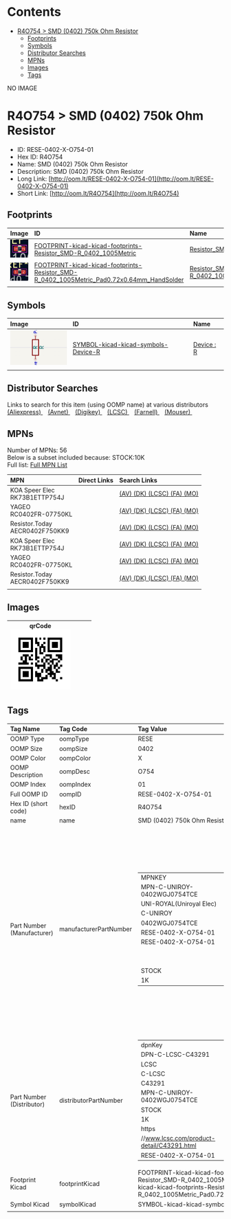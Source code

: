 



Contents
========

* [R4O754 > SMD (0402) 750k Ohm Resistor](#r4o754--smd-0402-750k-ohm-resistor)
	* [Footprints](#footprints)
	* [Symbols](#symbols)
	* [Distributor Searches](#distributor-searches)
	* [MPNs](#mpns)
	* [Images](#images)
	* [Tags](#tags)
  
NO IMAGE  
# R4O754 > SMD (0402) 750k Ohm Resistor

- ID: RESE-0402-X-O754-01
- Hex ID: R4O754
- Name: SMD (0402) 750k Ohm Resistor
- Description: SMD (0402) 750k Ohm Resistor
- Long Link: [http://oom.lt/RESE-0402-X-O754-01](http://oom.lt/RESE-0402-X-O754-01)
- Short Link: [http://oom.lt/R4O754](http://oom.lt/R4O754)

## Footprints
  

|Image|ID|Name|
| :--- | :--- | :--- |
|[![](https://raw.githubusercontent.com/oomlout/oomlout_OOMP_eda_V2/main/FOOTPRINT/kicad/kicad-footprints/Resistor_SMD/R_0402_1005Metric/image_140.png)](https://github.com/oomlout/oomlout_OOMP_eda_V2/tree/main/FOOTPRINT/kicad/kicad-footprints/Resistor_SMD/R_0402_1005Metric/)|[FOOTPRINT-kicad-kicad-footprints-Resistor_SMD-R_0402_1005Metric](https://github.com/oomlout/oomlout_OOMP_eda_V2/tree/main/FOOTPRINT/kicad/kicad-footprints/Resistor_SMD/R_0402_1005Metric/)|[Resistor_SMD : R_0402_1005Metric](https://github.com/oomlout/oomlout_OOMP_eda_V2/tree/main/FOOTPRINT/kicad/kicad-footprints/Resistor_SMD/R_0402_1005Metric/)|
|[![](https://raw.githubusercontent.com/oomlout/oomlout_OOMP_eda_V2/main/FOOTPRINT/kicad/kicad-footprints/Resistor_SMD/R_0402_1005Metric_Pad0.72x0.64mm_HandSolder/image_140.png)](https://github.com/oomlout/oomlout_OOMP_eda_V2/tree/main/FOOTPRINT/kicad/kicad-footprints/Resistor_SMD/R_0402_1005Metric_Pad0.72x0.64mm_HandSolder/)|[FOOTPRINT-kicad-kicad-footprints-Resistor_SMD-R_0402_1005Metric_Pad0.72x0.64mm_HandSolder](https://github.com/oomlout/oomlout_OOMP_eda_V2/tree/main/FOOTPRINT/kicad/kicad-footprints/Resistor_SMD/R_0402_1005Metric_Pad0.72x0.64mm_HandSolder/)|[Resistor_SMD : R_0402_1005Metric_Pad0.72x0.64mm_HandSolder](https://github.com/oomlout/oomlout_OOMP_eda_V2/tree/main/FOOTPRINT/kicad/kicad-footprints/Resistor_SMD/R_0402_1005Metric_Pad0.72x0.64mm_HandSolder/)|
||||

## Symbols
  

|Image|ID|Name|
| :--- | :--- | :--- |
|[![](https://raw.githubusercontent.com/oomlout/oomlout_OOMP_eda_V2/main/SYMBOL/kicad/kicad-symbols/Device/R/image_140.png)](https://github.com/oomlout/oomlout_OOMP_eda_V2/tree/main/SYMBOL/kicad/kicad-symbols/Device/R/)|[SYMBOL-kicad-kicad-symbols-Device-R](https://github.com/oomlout/oomlout_OOMP_eda_V2/tree/main/SYMBOL/kicad/kicad-symbols/Device/R/)|[Device : R](https://github.com/oomlout/oomlout_OOMP_eda_V2/tree/main/SYMBOL/kicad/kicad-symbols/Device/R/)|
||||

## Distributor Searches
  
Links to search for this item (using OOMP name) at various distributors  
[(Aliexpress) ](https://www.aliexpress.com/wholesale?SearchText=1117SMD+0402+750k+Ohm+Resistor)&nbsp;&nbsp;&nbsp;[(Avnet) ](https://www.avnet.com/shop/us/search/SMD+0402+750k+Ohm+Resistor)&nbsp;&nbsp;&nbsp;[(Digikey) ](https://www.digikey.co.uk/en/products/result?s=SMD+0402+750k+Ohm+Resistor)&nbsp;&nbsp;&nbsp;[(LCSC) ](https://www.lcsc.com/search?q=SMD+0402+750k+Ohm+Resistor)&nbsp;&nbsp;&nbsp;[(Farnell) ](https://uk.farnell.com/search?st=SMD+0402+750k+Ohm+Resistor)&nbsp;&nbsp;&nbsp;[(Mouser) ](https://www.mouser.com/c/?q=SMD+0402+750k+Ohm+Resistor)&nbsp;&nbsp;&nbsp;
## MPNs
  
Number of MPNs: 56<br>Below is a subset included because: STOCK:10K <br>Full list: [Full MPN List](MPNLIST.md)  

|MPN|Direct Links|Search Links|
| :--- | :--- | :--- |
|KOA Speer Elec<br>RK73B1ETTP754J||[(AV) ](https://www.avnet.com/shop/us/search/RK73B1ETTP754J)[(DK) ](https://www.digikey.co.uk/products/en?keywords=RK73B1ETTP754J)[(LCSC) ](https://www.lcsc.com/search?q=RK73B1ETTP754J)[(FA) ](https://uk.farnell.com/search?st=RK73B1ETTP754J)[(MO) ](https://www.mouser.com/c/?q=RK73B1ETTP754J)|
|YAGEO<br>RC0402FR-07750KL||[(AV) ](https://www.avnet.com/shop/us/search/RC0402FR-07750KL)[(DK) ](https://www.digikey.co.uk/products/en?keywords=RC0402FR-07750KL)[(LCSC) ](https://www.lcsc.com/search?q=RC0402FR-07750KL)[(FA) ](https://uk.farnell.com/search?st=RC0402FR-07750KL)[(MO) ](https://www.mouser.com/c/?q=RC0402FR-07750KL)|
|Resistor.Today<br>AECR0402F750KK9||[(AV) ](https://www.avnet.com/shop/us/search/AECR0402F750KK9)[(DK) ](https://www.digikey.co.uk/products/en?keywords=AECR0402F750KK9)[(LCSC) ](https://www.lcsc.com/search?q=AECR0402F750KK9)[(FA) ](https://uk.farnell.com/search?st=AECR0402F750KK9)[(MO) ](https://www.mouser.com/c/?q=AECR0402F750KK9)|
|KOA Speer Elec<br>RK73B1ETTP754J||[(AV) ](https://www.avnet.com/shop/us/search/RK73B1ETTP754J)[(DK) ](https://www.digikey.co.uk/products/en?keywords=RK73B1ETTP754J)[(LCSC) ](https://www.lcsc.com/search?q=RK73B1ETTP754J)[(FA) ](https://uk.farnell.com/search?st=RK73B1ETTP754J)[(MO) ](https://www.mouser.com/c/?q=RK73B1ETTP754J)|
|YAGEO<br>RC0402FR-07750KL||[(AV) ](https://www.avnet.com/shop/us/search/RC0402FR-07750KL)[(DK) ](https://www.digikey.co.uk/products/en?keywords=RC0402FR-07750KL)[(LCSC) ](https://www.lcsc.com/search?q=RC0402FR-07750KL)[(FA) ](https://uk.farnell.com/search?st=RC0402FR-07750KL)[(MO) ](https://www.mouser.com/c/?q=RC0402FR-07750KL)|
|Resistor.Today<br>AECR0402F750KK9||[(AV) ](https://www.avnet.com/shop/us/search/AECR0402F750KK9)[(DK) ](https://www.digikey.co.uk/products/en?keywords=AECR0402F750KK9)[(LCSC) ](https://www.lcsc.com/search?q=AECR0402F750KK9)[(FA) ](https://uk.farnell.com/search?st=AECR0402F750KK9)[(MO) ](https://www.mouser.com/c/?q=AECR0402F750KK9)|
||||

## Images
  

|qrCode<br>[![](https://raw.githubusercontent.com/oomlout/oomlout_OOMP_parts_V2/main/RESE/0402/X/O754/01/qrCode_140.png)](https://github.com/oomlout/oomlout_OOMP_parts_V2/tree/main/RESE/0402/X/O754/01/qrCode.png)||||
| :---: | :---: | :---: | :---: |

## Tags
  

|Tag Name|Tag Code|Tag Value|
| :--- | :--- | :--- |
|OOMP Type|oompType|RESE|
|OOMP Size|oompSize|0402|
|OOMP Color|oompColor|X|
|OOMP Description|oompDesc|O754|
|OOMP Index|oompIndex|01|
|Full OOMP ID|oompID|RESE-0402-X-O754-01|
|Hex ID (short code)|hexID|R4O754|
|name|name|SMD (0402) 750k Ohm Resistor|
|Part Number (Manufacturer)|manufacturerPartNumber|<table><tr><td>MPNKEY</td></tr><tr><td> MPN-C-UNIROY-0402WGJ0754TCE</td><td> MANUFACTURER</td></tr><tr><td> UNI-ROYAL(Uniroyal Elec)</td><td> MANUCODE</td></tr><tr><td> C-UNIROY</td><td> MPN</td></tr><tr><td> 0402WGJ0754TCE</td><td> OOMPIDPARTIAL</td></tr><tr><td> RESE-0402-X-O754-01</td><td> OOMPID</td></tr><tr><td> RESE-0402-X-O754-01</td><td> LINK</td></tr><tr><td> </td><td> DESCRIPTION</td></tr><tr><td> </td><td> TAGS</td></tr><tr><td> STOCK</td></tr><tr><td>1K</td></tr></table></td><td> <table><tr><td>MPNKEY</td></tr><tr><td> MPN-C-RALEC-RTT02754JTH</td><td> MANUFACTURER</td></tr><tr><td> RALEC</td><td> MANUCODE</td></tr><tr><td> C-RALEC</td><td> MPN</td></tr><tr><td> RTT02754JTH</td><td> OOMPIDPARTIAL</td></tr><tr><td> RESE-0402-X-O754-01</td><td> OOMPID</td></tr><tr><td> RESE-0402-X-O754-01</td><td> LINK</td></tr><tr><td> </td><td> DESCRIPTION</td></tr><tr><td> </td><td> TAGS</td></tr><tr><td> </td></tr></table></td><td> <table><tr><td>MPNKEY</td></tr><tr><td> MPN-C-UNIROY-0402WGF7503TCE</td><td> MANUFACTURER</td></tr><tr><td> UNI-ROYAL(Uniroyal Elec)</td><td> MANUCODE</td></tr><tr><td> C-UNIROY</td><td> MPN</td></tr><tr><td> 0402WGF7503TCE</td><td> OOMPIDPARTIAL</td></tr><tr><td> RESE-0402-X-O754-01</td><td> OOMPID</td></tr><tr><td> RESE-0402-X-O754-01</td><td> LINK</td></tr><tr><td> </td><td> DESCRIPTION</td></tr><tr><td> </td><td> TAGS</td></tr><tr><td> STOCK</td></tr><tr><td>1K</td></tr></table></td><td> <table><tr><td>MPNKEY</td></tr><tr><td> MPN-C-KOASPE-RK73B1ETTP754J</td><td> MANUFACTURER</td></tr><tr><td> KOA Speer Elec</td><td> MANUCODE</td></tr><tr><td> C-KOASPE</td><td> MPN</td></tr><tr><td> RK73B1ETTP754J</td><td> OOMPIDPARTIAL</td></tr><tr><td> RESE-0402-X-O754-01</td><td> OOMPID</td></tr><tr><td> RESE-0402-X-O754-01</td><td> LINK</td></tr><tr><td> </td><td> DESCRIPTION</td></tr><tr><td> </td><td> TAGS</td></tr><tr><td> STOCK</td></tr><tr><td>10K</td></tr></table></td><td> <table><tr><td>MPNKEY</td></tr><tr><td> MPN-C-YAGEO-RC0402JR-07750KL</td><td> MANUFACTURER</td></tr><tr><td> YAGEO</td><td> MANUCODE</td></tr><tr><td> C-YAGEO</td><td> MPN</td></tr><tr><td> RC0402JR-07750KL</td><td> OOMPIDPARTIAL</td></tr><tr><td> RESE-0402-X-O754-01</td><td> OOMPID</td></tr><tr><td> RESE-0402-X-O754-01</td><td> LINK</td></tr><tr><td> </td><td> DESCRIPTION</td></tr><tr><td> </td><td> TAGS</td></tr><tr><td> STOCK</td></tr><tr><td>1K</td></tr></table></td><td> <table><tr><td>MPNKEY</td></tr><tr><td> MPN-C-YAGEO-RC0402FR-07750KL</td><td> MANUFACTURER</td></tr><tr><td> YAGEO</td><td> MANUCODE</td></tr><tr><td> C-YAGEO</td><td> MPN</td></tr><tr><td> RC0402FR-07750KL</td><td> OOMPIDPARTIAL</td></tr><tr><td> RESE-0402-X-O754-01</td><td> OOMPID</td></tr><tr><td> RESE-0402-X-O754-01</td><td> LINK</td></tr><tr><td> </td><td> DESCRIPTION</td></tr><tr><td> </td><td> TAGS</td></tr><tr><td> STOCK</td></tr><tr><td>10K</td></tr></table></td><td> <table><tr><td>MPNKEY</td></tr><tr><td> MPN-C-RALEC-RTT027503FTH</td><td> MANUFACTURER</td></tr><tr><td> RALEC</td><td> MANUCODE</td></tr><tr><td> C-RALEC</td><td> MPN</td></tr><tr><td> RTT027503FTH</td><td> OOMPIDPARTIAL</td></tr><tr><td> RESE-0402-X-O754-01</td><td> OOMPID</td></tr><tr><td> RESE-0402-X-O754-01</td><td> LINK</td></tr><tr><td> </td><td> DESCRIPTION</td></tr><tr><td> </td><td> TAGS</td></tr><tr><td> </td></tr></table></td><td> <table><tr><td>MPNKEY</td></tr><tr><td> MPN-C-KOASPE-RK73H1ETTP7503F</td><td> MANUFACTURER</td></tr><tr><td> KOA Speer Elec</td><td> MANUCODE</td></tr><tr><td> C-KOASPE</td><td> MPN</td></tr><tr><td> RK73H1ETTP7503F</td><td> OOMPIDPARTIAL</td></tr><tr><td> RESE-0402-X-O754-01</td><td> OOMPID</td></tr><tr><td> RESE-0402-X-O754-01</td><td> LINK</td></tr><tr><td> </td><td> DESCRIPTION</td></tr><tr><td> </td><td> TAGS</td></tr><tr><td> STOCK</td></tr><tr><td>1K</td></tr></table></td><td> <table><tr><td>MPNKEY</td></tr><tr><td> MPN-C-YAGEO-AC0402FR-07750KL</td><td> MANUFACTURER</td></tr><tr><td> YAGEO</td><td> MANUCODE</td></tr><tr><td> C-YAGEO</td><td> MPN</td></tr><tr><td> AC0402FR-07750KL</td><td> OOMPIDPARTIAL</td></tr><tr><td> RESE-0402-X-O754-01</td><td> OOMPID</td></tr><tr><td> RESE-0402-X-O754-01</td><td> LINK</td></tr><tr><td> </td><td> DESCRIPTION</td></tr><tr><td> </td><td> TAGS</td></tr><tr><td> STOCK</td></tr><tr><td>1K</td></tr></table></td><td> <table><tr><td>MPNKEY</td></tr><tr><td> MPN-C-YAGEO-AC0402JR-07750KL</td><td> MANUFACTURER</td></tr><tr><td> YAGEO</td><td> MANUCODE</td></tr><tr><td> C-YAGEO</td><td> MPN</td></tr><tr><td> AC0402JR-07750KL</td><td> OOMPIDPARTIAL</td></tr><tr><td> RESE-0402-X-O754-01</td><td> OOMPID</td></tr><tr><td> RESE-0402-X-O754-01</td><td> LINK</td></tr><tr><td> </td><td> DESCRIPTION</td></tr><tr><td> </td><td> TAGS</td></tr><tr><td> </td></tr></table></td><td> <table><tr><td>MPNKEY</td></tr><tr><td> MPN-C-FHGUAN-RC-02W7503FT</td><td> MANUFACTURER</td></tr><tr><td> FH (Guangdong Fenghua Advanced Tech)</td><td> MANUCODE</td></tr><tr><td> C-FHGUAN</td><td> MPN</td></tr><tr><td> RC-02W7503FT</td><td> OOMPIDPARTIAL</td></tr><tr><td> RESE-0402-X-O754-01</td><td> OOMPID</td></tr><tr><td> RESE-0402-X-O754-01</td><td> LINK</td></tr><tr><td> </td><td> DESCRIPTION</td></tr><tr><td> </td><td> TAGS</td></tr><tr><td> </td></tr></table></td><td> <table><tr><td>MPNKEY</td></tr><tr><td> MPN-C-FHGUAN-RC-02W754JT</td><td> MANUFACTURER</td></tr><tr><td> FH (Guangdong Fenghua Advanced Tech)</td><td> MANUCODE</td></tr><tr><td> C-FHGUAN</td><td> MPN</td></tr><tr><td> RC-02W754JT</td><td> OOMPIDPARTIAL</td></tr><tr><td> RESE-0402-X-O754-01</td><td> OOMPID</td></tr><tr><td> RESE-0402-X-O754-01</td><td> LINK</td></tr><tr><td> </td><td> DESCRIPTION</td></tr><tr><td> </td><td> TAGS</td></tr><tr><td> STOCK</td></tr><tr><td>1K</td></tr></table></td><td> <table><tr><td>MPNKEY</td></tr><tr><td> MPN-C-TYOHM-RMC0402750K1%N</td><td> MANUFACTURER</td></tr><tr><td> TyoHM</td><td> MANUCODE</td></tr><tr><td> C-TYOHM</td><td> MPN</td></tr><tr><td> RMC0402750K1%N</td><td> OOMPIDPARTIAL</td></tr><tr><td> RESE-0402-X-O754-01</td><td> OOMPID</td></tr><tr><td> RESE-0402-X-O754-01</td><td> LINK</td></tr><tr><td> </td><td> DESCRIPTION</td></tr><tr><td> </td><td> TAGS</td></tr><tr><td> </td></tr></table></td><td> <table><tr><td>MPNKEY</td></tr><tr><td> MPN-C-WALSIN-WR04X7503FTL</td><td> MANUFACTURER</td></tr><tr><td> Walsin Tech Corp</td><td> MANUCODE</td></tr><tr><td> C-WALSIN</td><td> MPN</td></tr><tr><td> WR04X7503FTL</td><td> OOMPIDPARTIAL</td></tr><tr><td> RESE-0402-X-O754-01</td><td> OOMPID</td></tr><tr><td> RESE-0402-X-O754-01</td><td> LINK</td></tr><tr><td> </td><td> DESCRIPTION</td></tr><tr><td> </td><td> TAGS</td></tr><tr><td> </td></tr></table></td><td> <table><tr><td>MPNKEY</td></tr><tr><td> MPN-C-WALSIN-WR04X754JTL</td><td> MANUFACTURER</td></tr><tr><td> Walsin Tech Corp</td><td> MANUCODE</td></tr><tr><td> C-WALSIN</td><td> MPN</td></tr><tr><td> WR04X754JTL</td><td> OOMPIDPARTIAL</td></tr><tr><td> RESE-0402-X-O754-01</td><td> OOMPID</td></tr><tr><td> RESE-0402-X-O754-01</td><td> LINK</td></tr><tr><td> </td><td> DESCRIPTION</td></tr><tr><td> </td><td> TAGS</td></tr><tr><td> STOCK</td></tr><tr><td>1K</td></tr></table></td><td> <table><tr><td>MPNKEY</td></tr><tr><td> MPN-C-RESIST-AECR0402F750KK9</td><td> MANUFACTURER</td></tr><tr><td> Resistor.Today</td><td> MANUCODE</td></tr><tr><td> C-RESIST</td><td> MPN</td></tr><tr><td> AECR0402F750KK9</td><td> OOMPIDPARTIAL</td></tr><tr><td> RESE-0402-X-O754-01</td><td> OOMPID</td></tr><tr><td> RESE-0402-X-O754-01</td><td> LINK</td></tr><tr><td> </td><td> DESCRIPTION</td></tr><tr><td> </td><td> TAGS</td></tr><tr><td> STOCK</td></tr><tr><td>10K</td></tr></table></td><td> <table><tr><td>MPNKEY</td></tr><tr><td> MPN-C-RESIST-HPCR0402F750KK9</td><td> MANUFACTURER</td></tr><tr><td> Resistor.Today</td><td> MANUCODE</td></tr><tr><td> C-RESIST</td><td> MPN</td></tr><tr><td> HPCR0402F750KK9</td><td> OOMPIDPARTIAL</td></tr><tr><td> RESE-0402-X-O754-01</td><td> OOMPID</td></tr><tr><td> RESE-0402-X-O754-01</td><td> LINK</td></tr><tr><td> </td><td> DESCRIPTION</td></tr><tr><td> </td><td> TAGS</td></tr><tr><td> STOCK</td></tr><tr><td>1K</td></tr></table></td><td> <table><tr><td>MPNKEY</td></tr><tr><td> MPN-C-PANASO-ERJ2GEJ754X</td><td> MANUFACTURER</td></tr><tr><td> PANASONIC</td><td> MANUCODE</td></tr><tr><td> C-PANASO</td><td> MPN</td></tr><tr><td> ERJ2GEJ754X</td><td> OOMPIDPARTIAL</td></tr><tr><td> RESE-0402-X-O754-01</td><td> OOMPID</td></tr><tr><td> RESE-0402-X-O754-01</td><td> LINK</td></tr><tr><td> </td><td> DESCRIPTION</td></tr><tr><td> </td><td> TAGS</td></tr><tr><td> </td></tr></table></td><td> <table><tr><td>MPNKEY</td></tr><tr><td> MPN-C-PANASO-ERJ2RKF7503X</td><td> MANUFACTURER</td></tr><tr><td> PANASONIC</td><td> MANUCODE</td></tr><tr><td> C-PANASO</td><td> MPN</td></tr><tr><td> ERJ2RKF7503X</td><td> OOMPIDPARTIAL</td></tr><tr><td> RESE-0402-X-O754-01</td><td> OOMPID</td></tr><tr><td> RESE-0402-X-O754-01</td><td> LINK</td></tr><tr><td> </td><td> DESCRIPTION</td></tr><tr><td> </td><td> TAGS</td></tr><tr><td> STOCK</td></tr><tr><td>1K</td></tr></table></td><td> <table><tr><td>MPNKEY</td></tr><tr><td> MPN-C-PANASO-ERJPA2J754X</td><td> MANUFACTURER</td></tr><tr><td> PANASONIC</td><td> MANUCODE</td></tr><tr><td> C-PANASO</td><td> MPN</td></tr><tr><td> ERJPA2J754X</td><td> OOMPIDPARTIAL</td></tr><tr><td> RESE-0402-X-O754-01</td><td> OOMPID</td></tr><tr><td> RESE-0402-X-O754-01</td><td> LINK</td></tr><tr><td> </td><td> DESCRIPTION</td></tr><tr><td> </td><td> TAGS</td></tr><tr><td> </td></tr></table></td><td> <table><tr><td>MPNKEY</td></tr><tr><td> MPN-C-PANASO-ERJPA2F7503X</td><td> MANUFACTURER</td></tr><tr><td> PANASONIC</td><td> MANUCODE</td></tr><tr><td> C-PANASO</td><td> MPN</td></tr><tr><td> ERJPA2F7503X</td><td> OOMPIDPARTIAL</td></tr><tr><td> RESE-0402-X-O754-01</td><td> OOMPID</td></tr><tr><td> RESE-0402-X-O754-01</td><td> LINK</td></tr><tr><td> </td><td> DESCRIPTION</td></tr><tr><td> </td><td> TAGS</td></tr><tr><td> </td></tr></table></td><td> <table><tr><td>MPNKEY</td></tr><tr><td> MPN-C-VISHAY-CRCW0402750KFKED</td><td> MANUFACTURER</td></tr><tr><td> Vishay Intertech</td><td> MANUCODE</td></tr><tr><td> C-VISHAY</td><td> MPN</td></tr><tr><td> CRCW0402750KFKED</td><td> OOMPIDPARTIAL</td></tr><tr><td> RESE-0402-X-O754-01</td><td> OOMPID</td></tr><tr><td> RESE-0402-X-O754-01</td><td> LINK</td></tr><tr><td> </td><td> DESCRIPTION</td></tr><tr><td> </td><td> TAGS</td></tr><tr><td> </td></tr></table></td><td> <table><tr><td>MPNKEY</td></tr><tr><td> MPN-C-VISHAY-CRCW0402750KJNED</td><td> MANUFACTURER</td></tr><tr><td> Vishay Intertech</td><td> MANUCODE</td></tr><tr><td> C-VISHAY</td><td> MPN</td></tr><tr><td> CRCW0402750KJNED</td><td> OOMPIDPARTIAL</td></tr><tr><td> RESE-0402-X-O754-01</td><td> OOMPID</td></tr><tr><td> RESE-0402-X-O754-01</td><td> LINK</td></tr><tr><td> </td><td> DESCRIPTION</td></tr><tr><td> </td><td> TAGS</td></tr><tr><td> </td></tr></table></td><td> <table><tr><td>MPNKEY</td></tr><tr><td> MPN-C-YAGEO-AF0402FR-07750KL</td><td> MANUFACTURER</td></tr><tr><td> YAGEO</td><td> MANUCODE</td></tr><tr><td> C-YAGEO</td><td> MPN</td></tr><tr><td> AF0402FR-07750KL</td><td> OOMPIDPARTIAL</td></tr><tr><td> RESE-0402-X-O754-01</td><td> OOMPID</td></tr><tr><td> RESE-0402-X-O754-01</td><td> LINK</td></tr><tr><td> </td><td> DESCRIPTION</td></tr><tr><td> </td><td> TAGS</td></tr><tr><td> </td></tr></table></td><td> <table><tr><td>MPNKEY</td></tr><tr><td> MPN-C-BOURNS-CR0402-JW-754GLF</td><td> MANUFACTURER</td></tr><tr><td> BOURNS</td><td> MANUCODE</td></tr><tr><td> C-BOURNS</td><td> MPN</td></tr><tr><td> CR0402-JW-754GLF</td><td> OOMPIDPARTIAL</td></tr><tr><td> RESE-0402-X-O754-01</td><td> OOMPID</td></tr><tr><td> RESE-0402-X-O754-01</td><td> LINK</td></tr><tr><td> </td><td> DESCRIPTION</td></tr><tr><td> </td><td> TAGS</td></tr><tr><td> </td></tr></table></td><td> <table><tr><td>MPNKEY</td></tr><tr><td> MPN-C-YAGEO-AA0402JR-07750KL</td><td> MANUFACTURER</td></tr><tr><td> YAGEO</td><td> MANUCODE</td></tr><tr><td> C-YAGEO</td><td> MPN</td></tr><tr><td> AA0402JR-07750KL</td><td> OOMPIDPARTIAL</td></tr><tr><td> RESE-0402-X-O754-01</td><td> OOMPID</td></tr><tr><td> RESE-0402-X-O754-01</td><td> LINK</td></tr><tr><td> </td><td> DESCRIPTION</td></tr><tr><td> </td><td> TAGS</td></tr><tr><td> </td></tr></table></td><td> <table><tr><td>MPNKEY</td></tr><tr><td> MPN-C-VISHAY-MCS04020C7503FE000</td><td> MANUFACTURER</td></tr><tr><td> Vishay Intertech</td><td> MANUCODE</td></tr><tr><td> C-VISHAY</td><td> MPN</td></tr><tr><td> MCS04020C7503FE000</td><td> OOMPIDPARTIAL</td></tr><tr><td> RESE-0402-X-O754-01</td><td> OOMPID</td></tr><tr><td> RESE-0402-X-O754-01</td><td> LINK</td></tr><tr><td> </td><td> DESCRIPTION</td></tr><tr><td> </td><td> TAGS</td></tr><tr><td> </td></tr></table></td><td> <table><tr><td>MPNKEY</td></tr><tr><td> MPN-C-YAGEO-AA0402FR-07750KL</td><td> MANUFACTURER</td></tr><tr><td> YAGEO</td><td> MANUCODE</td></tr><tr><td> C-YAGEO</td><td> MPN</td></tr><tr><td> AA0402FR-07750KL</td><td> OOMPIDPARTIAL</td></tr><tr><td> RESE-0402-X-O754-01</td><td> OOMPID</td></tr><tr><td> RESE-0402-X-O754-01</td><td> LINK</td></tr><tr><td> </td><td> DESCRIPTION</td></tr><tr><td> </td><td> TAGS</td></tr><tr><td> </td></tr></table></td><td> <table><tr><td>MPNKEY</td></tr><tr><td> MPN-C-UNIROY-0402WGJ0754TCE</td><td> MANUFACTURER</td></tr><tr><td> UNI-ROYAL(Uniroyal Elec)</td><td> MANUCODE</td></tr><tr><td> C-UNIROY</td><td> MPN</td></tr><tr><td> 0402WGJ0754TCE</td><td> OOMPIDPARTIAL</td></tr><tr><td> RESE-0402-X-O754-01</td><td> OOMPID</td></tr><tr><td> RESE-0402-X-O754-01</td><td> LINK</td></tr><tr><td> </td><td> DESCRIPTION</td></tr><tr><td> </td><td> TAGS</td></tr><tr><td> STOCK</td></tr><tr><td>1K</td></tr></table></td><td> <table><tr><td>MPNKEY</td></tr><tr><td> MPN-C-RALEC-RTT02754JTH</td><td> MANUFACTURER</td></tr><tr><td> RALEC</td><td> MANUCODE</td></tr><tr><td> C-RALEC</td><td> MPN</td></tr><tr><td> RTT02754JTH</td><td> OOMPIDPARTIAL</td></tr><tr><td> RESE-0402-X-O754-01</td><td> OOMPID</td></tr><tr><td> RESE-0402-X-O754-01</td><td> LINK</td></tr><tr><td> </td><td> DESCRIPTION</td></tr><tr><td> </td><td> TAGS</td></tr><tr><td> </td></tr></table></td><td> <table><tr><td>MPNKEY</td></tr><tr><td> MPN-C-UNIROY-0402WGF7503TCE</td><td> MANUFACTURER</td></tr><tr><td> UNI-ROYAL(Uniroyal Elec)</td><td> MANUCODE</td></tr><tr><td> C-UNIROY</td><td> MPN</td></tr><tr><td> 0402WGF7503TCE</td><td> OOMPIDPARTIAL</td></tr><tr><td> RESE-0402-X-O754-01</td><td> OOMPID</td></tr><tr><td> RESE-0402-X-O754-01</td><td> LINK</td></tr><tr><td> </td><td> DESCRIPTION</td></tr><tr><td> </td><td> TAGS</td></tr><tr><td> STOCK</td></tr><tr><td>1K</td></tr></table></td><td> <table><tr><td>MPNKEY</td></tr><tr><td> MPN-C-KOASPE-RK73B1ETTP754J</td><td> MANUFACTURER</td></tr><tr><td> KOA Speer Elec</td><td> MANUCODE</td></tr><tr><td> C-KOASPE</td><td> MPN</td></tr><tr><td> RK73B1ETTP754J</td><td> OOMPIDPARTIAL</td></tr><tr><td> RESE-0402-X-O754-01</td><td> OOMPID</td></tr><tr><td> RESE-0402-X-O754-01</td><td> LINK</td></tr><tr><td> </td><td> DESCRIPTION</td></tr><tr><td> </td><td> TAGS</td></tr><tr><td> STOCK</td></tr><tr><td>10K</td></tr></table></td><td> <table><tr><td>MPNKEY</td></tr><tr><td> MPN-C-YAGEO-RC0402JR-07750KL</td><td> MANUFACTURER</td></tr><tr><td> YAGEO</td><td> MANUCODE</td></tr><tr><td> C-YAGEO</td><td> MPN</td></tr><tr><td> RC0402JR-07750KL</td><td> OOMPIDPARTIAL</td></tr><tr><td> RESE-0402-X-O754-01</td><td> OOMPID</td></tr><tr><td> RESE-0402-X-O754-01</td><td> LINK</td></tr><tr><td> </td><td> DESCRIPTION</td></tr><tr><td> </td><td> TAGS</td></tr><tr><td> STOCK</td></tr><tr><td>1K</td></tr></table></td><td> <table><tr><td>MPNKEY</td></tr><tr><td> MPN-C-YAGEO-RC0402FR-07750KL</td><td> MANUFACTURER</td></tr><tr><td> YAGEO</td><td> MANUCODE</td></tr><tr><td> C-YAGEO</td><td> MPN</td></tr><tr><td> RC0402FR-07750KL</td><td> OOMPIDPARTIAL</td></tr><tr><td> RESE-0402-X-O754-01</td><td> OOMPID</td></tr><tr><td> RESE-0402-X-O754-01</td><td> LINK</td></tr><tr><td> </td><td> DESCRIPTION</td></tr><tr><td> </td><td> TAGS</td></tr><tr><td> STOCK</td></tr><tr><td>10K</td></tr></table></td><td> <table><tr><td>MPNKEY</td></tr><tr><td> MPN-C-RALEC-RTT027503FTH</td><td> MANUFACTURER</td></tr><tr><td> RALEC</td><td> MANUCODE</td></tr><tr><td> C-RALEC</td><td> MPN</td></tr><tr><td> RTT027503FTH</td><td> OOMPIDPARTIAL</td></tr><tr><td> RESE-0402-X-O754-01</td><td> OOMPID</td></tr><tr><td> RESE-0402-X-O754-01</td><td> LINK</td></tr><tr><td> </td><td> DESCRIPTION</td></tr><tr><td> </td><td> TAGS</td></tr><tr><td> </td></tr></table></td><td> <table><tr><td>MPNKEY</td></tr><tr><td> MPN-C-KOASPE-RK73H1ETTP7503F</td><td> MANUFACTURER</td></tr><tr><td> KOA Speer Elec</td><td> MANUCODE</td></tr><tr><td> C-KOASPE</td><td> MPN</td></tr><tr><td> RK73H1ETTP7503F</td><td> OOMPIDPARTIAL</td></tr><tr><td> RESE-0402-X-O754-01</td><td> OOMPID</td></tr><tr><td> RESE-0402-X-O754-01</td><td> LINK</td></tr><tr><td> </td><td> DESCRIPTION</td></tr><tr><td> </td><td> TAGS</td></tr><tr><td> STOCK</td></tr><tr><td>1K</td></tr></table></td><td> <table><tr><td>MPNKEY</td></tr><tr><td> MPN-C-YAGEO-AC0402FR-07750KL</td><td> MANUFACTURER</td></tr><tr><td> YAGEO</td><td> MANUCODE</td></tr><tr><td> C-YAGEO</td><td> MPN</td></tr><tr><td> AC0402FR-07750KL</td><td> OOMPIDPARTIAL</td></tr><tr><td> RESE-0402-X-O754-01</td><td> OOMPID</td></tr><tr><td> RESE-0402-X-O754-01</td><td> LINK</td></tr><tr><td> </td><td> DESCRIPTION</td></tr><tr><td> </td><td> TAGS</td></tr><tr><td> STOCK</td></tr><tr><td>1K</td></tr></table></td><td> <table><tr><td>MPNKEY</td></tr><tr><td> MPN-C-YAGEO-AC0402JR-07750KL</td><td> MANUFACTURER</td></tr><tr><td> YAGEO</td><td> MANUCODE</td></tr><tr><td> C-YAGEO</td><td> MPN</td></tr><tr><td> AC0402JR-07750KL</td><td> OOMPIDPARTIAL</td></tr><tr><td> RESE-0402-X-O754-01</td><td> OOMPID</td></tr><tr><td> RESE-0402-X-O754-01</td><td> LINK</td></tr><tr><td> </td><td> DESCRIPTION</td></tr><tr><td> </td><td> TAGS</td></tr><tr><td> </td></tr></table></td><td> <table><tr><td>MPNKEY</td></tr><tr><td> MPN-C-FHGUAN-RC-02W7503FT</td><td> MANUFACTURER</td></tr><tr><td> FH (Guangdong Fenghua Advanced Tech)</td><td> MANUCODE</td></tr><tr><td> C-FHGUAN</td><td> MPN</td></tr><tr><td> RC-02W7503FT</td><td> OOMPIDPARTIAL</td></tr><tr><td> RESE-0402-X-O754-01</td><td> OOMPID</td></tr><tr><td> RESE-0402-X-O754-01</td><td> LINK</td></tr><tr><td> </td><td> DESCRIPTION</td></tr><tr><td> </td><td> TAGS</td></tr><tr><td> </td></tr></table></td><td> <table><tr><td>MPNKEY</td></tr><tr><td> MPN-C-FHGUAN-RC-02W754JT</td><td> MANUFACTURER</td></tr><tr><td> FH (Guangdong Fenghua Advanced Tech)</td><td> MANUCODE</td></tr><tr><td> C-FHGUAN</td><td> MPN</td></tr><tr><td> RC-02W754JT</td><td> OOMPIDPARTIAL</td></tr><tr><td> RESE-0402-X-O754-01</td><td> OOMPID</td></tr><tr><td> RESE-0402-X-O754-01</td><td> LINK</td></tr><tr><td> </td><td> DESCRIPTION</td></tr><tr><td> </td><td> TAGS</td></tr><tr><td> STOCK</td></tr><tr><td>1K</td></tr></table></td><td> <table><tr><td>MPNKEY</td></tr><tr><td> MPN-C-TYOHM-RMC0402750K1%N</td><td> MANUFACTURER</td></tr><tr><td> TyoHM</td><td> MANUCODE</td></tr><tr><td> C-TYOHM</td><td> MPN</td></tr><tr><td> RMC0402750K1%N</td><td> OOMPIDPARTIAL</td></tr><tr><td> RESE-0402-X-O754-01</td><td> OOMPID</td></tr><tr><td> RESE-0402-X-O754-01</td><td> LINK</td></tr><tr><td> </td><td> DESCRIPTION</td></tr><tr><td> </td><td> TAGS</td></tr><tr><td> </td></tr></table></td><td> <table><tr><td>MPNKEY</td></tr><tr><td> MPN-C-WALSIN-WR04X7503FTL</td><td> MANUFACTURER</td></tr><tr><td> Walsin Tech Corp</td><td> MANUCODE</td></tr><tr><td> C-WALSIN</td><td> MPN</td></tr><tr><td> WR04X7503FTL</td><td> OOMPIDPARTIAL</td></tr><tr><td> RESE-0402-X-O754-01</td><td> OOMPID</td></tr><tr><td> RESE-0402-X-O754-01</td><td> LINK</td></tr><tr><td> </td><td> DESCRIPTION</td></tr><tr><td> </td><td> TAGS</td></tr><tr><td> </td></tr></table></td><td> <table><tr><td>MPNKEY</td></tr><tr><td> MPN-C-WALSIN-WR04X754JTL</td><td> MANUFACTURER</td></tr><tr><td> Walsin Tech Corp</td><td> MANUCODE</td></tr><tr><td> C-WALSIN</td><td> MPN</td></tr><tr><td> WR04X754JTL</td><td> OOMPIDPARTIAL</td></tr><tr><td> RESE-0402-X-O754-01</td><td> OOMPID</td></tr><tr><td> RESE-0402-X-O754-01</td><td> LINK</td></tr><tr><td> </td><td> DESCRIPTION</td></tr><tr><td> </td><td> TAGS</td></tr><tr><td> STOCK</td></tr><tr><td>1K</td></tr></table></td><td> <table><tr><td>MPNKEY</td></tr><tr><td> MPN-C-RESIST-AECR0402F750KK9</td><td> MANUFACTURER</td></tr><tr><td> Resistor.Today</td><td> MANUCODE</td></tr><tr><td> C-RESIST</td><td> MPN</td></tr><tr><td> AECR0402F750KK9</td><td> OOMPIDPARTIAL</td></tr><tr><td> RESE-0402-X-O754-01</td><td> OOMPID</td></tr><tr><td> RESE-0402-X-O754-01</td><td> LINK</td></tr><tr><td> </td><td> DESCRIPTION</td></tr><tr><td> </td><td> TAGS</td></tr><tr><td> STOCK</td></tr><tr><td>10K</td></tr></table></td><td> <table><tr><td>MPNKEY</td></tr><tr><td> MPN-C-RESIST-HPCR0402F750KK9</td><td> MANUFACTURER</td></tr><tr><td> Resistor.Today</td><td> MANUCODE</td></tr><tr><td> C-RESIST</td><td> MPN</td></tr><tr><td> HPCR0402F750KK9</td><td> OOMPIDPARTIAL</td></tr><tr><td> RESE-0402-X-O754-01</td><td> OOMPID</td></tr><tr><td> RESE-0402-X-O754-01</td><td> LINK</td></tr><tr><td> </td><td> DESCRIPTION</td></tr><tr><td> </td><td> TAGS</td></tr><tr><td> STOCK</td></tr><tr><td>1K</td></tr></table></td><td> <table><tr><td>MPNKEY</td></tr><tr><td> MPN-C-PANASO-ERJ2GEJ754X</td><td> MANUFACTURER</td></tr><tr><td> PANASONIC</td><td> MANUCODE</td></tr><tr><td> C-PANASO</td><td> MPN</td></tr><tr><td> ERJ2GEJ754X</td><td> OOMPIDPARTIAL</td></tr><tr><td> RESE-0402-X-O754-01</td><td> OOMPID</td></tr><tr><td> RESE-0402-X-O754-01</td><td> LINK</td></tr><tr><td> </td><td> DESCRIPTION</td></tr><tr><td> </td><td> TAGS</td></tr><tr><td> </td></tr></table></td><td> <table><tr><td>MPNKEY</td></tr><tr><td> MPN-C-PANASO-ERJ2RKF7503X</td><td> MANUFACTURER</td></tr><tr><td> PANASONIC</td><td> MANUCODE</td></tr><tr><td> C-PANASO</td><td> MPN</td></tr><tr><td> ERJ2RKF7503X</td><td> OOMPIDPARTIAL</td></tr><tr><td> RESE-0402-X-O754-01</td><td> OOMPID</td></tr><tr><td> RESE-0402-X-O754-01</td><td> LINK</td></tr><tr><td> </td><td> DESCRIPTION</td></tr><tr><td> </td><td> TAGS</td></tr><tr><td> STOCK</td></tr><tr><td>1K</td></tr></table></td><td> <table><tr><td>MPNKEY</td></tr><tr><td> MPN-C-PANASO-ERJPA2J754X</td><td> MANUFACTURER</td></tr><tr><td> PANASONIC</td><td> MANUCODE</td></tr><tr><td> C-PANASO</td><td> MPN</td></tr><tr><td> ERJPA2J754X</td><td> OOMPIDPARTIAL</td></tr><tr><td> RESE-0402-X-O754-01</td><td> OOMPID</td></tr><tr><td> RESE-0402-X-O754-01</td><td> LINK</td></tr><tr><td> </td><td> DESCRIPTION</td></tr><tr><td> </td><td> TAGS</td></tr><tr><td> </td></tr></table></td><td> <table><tr><td>MPNKEY</td></tr><tr><td> MPN-C-PANASO-ERJPA2F7503X</td><td> MANUFACTURER</td></tr><tr><td> PANASONIC</td><td> MANUCODE</td></tr><tr><td> C-PANASO</td><td> MPN</td></tr><tr><td> ERJPA2F7503X</td><td> OOMPIDPARTIAL</td></tr><tr><td> RESE-0402-X-O754-01</td><td> OOMPID</td></tr><tr><td> RESE-0402-X-O754-01</td><td> LINK</td></tr><tr><td> </td><td> DESCRIPTION</td></tr><tr><td> </td><td> TAGS</td></tr><tr><td> </td></tr></table></td><td> <table><tr><td>MPNKEY</td></tr><tr><td> MPN-C-VISHAY-CRCW0402750KFKED</td><td> MANUFACTURER</td></tr><tr><td> Vishay Intertech</td><td> MANUCODE</td></tr><tr><td> C-VISHAY</td><td> MPN</td></tr><tr><td> CRCW0402750KFKED</td><td> OOMPIDPARTIAL</td></tr><tr><td> RESE-0402-X-O754-01</td><td> OOMPID</td></tr><tr><td> RESE-0402-X-O754-01</td><td> LINK</td></tr><tr><td> </td><td> DESCRIPTION</td></tr><tr><td> </td><td> TAGS</td></tr><tr><td> </td></tr></table></td><td> <table><tr><td>MPNKEY</td></tr><tr><td> MPN-C-VISHAY-CRCW0402750KJNED</td><td> MANUFACTURER</td></tr><tr><td> Vishay Intertech</td><td> MANUCODE</td></tr><tr><td> C-VISHAY</td><td> MPN</td></tr><tr><td> CRCW0402750KJNED</td><td> OOMPIDPARTIAL</td></tr><tr><td> RESE-0402-X-O754-01</td><td> OOMPID</td></tr><tr><td> RESE-0402-X-O754-01</td><td> LINK</td></tr><tr><td> </td><td> DESCRIPTION</td></tr><tr><td> </td><td> TAGS</td></tr><tr><td> </td></tr></table></td><td> <table><tr><td>MPNKEY</td></tr><tr><td> MPN-C-YAGEO-AF0402FR-07750KL</td><td> MANUFACTURER</td></tr><tr><td> YAGEO</td><td> MANUCODE</td></tr><tr><td> C-YAGEO</td><td> MPN</td></tr><tr><td> AF0402FR-07750KL</td><td> OOMPIDPARTIAL</td></tr><tr><td> RESE-0402-X-O754-01</td><td> OOMPID</td></tr><tr><td> RESE-0402-X-O754-01</td><td> LINK</td></tr><tr><td> </td><td> DESCRIPTION</td></tr><tr><td> </td><td> TAGS</td></tr><tr><td> </td></tr></table></td><td> <table><tr><td>MPNKEY</td></tr><tr><td> MPN-C-BOURNS-CR0402-JW-754GLF</td><td> MANUFACTURER</td></tr><tr><td> BOURNS</td><td> MANUCODE</td></tr><tr><td> C-BOURNS</td><td> MPN</td></tr><tr><td> CR0402-JW-754GLF</td><td> OOMPIDPARTIAL</td></tr><tr><td> RESE-0402-X-O754-01</td><td> OOMPID</td></tr><tr><td> RESE-0402-X-O754-01</td><td> LINK</td></tr><tr><td> </td><td> DESCRIPTION</td></tr><tr><td> </td><td> TAGS</td></tr><tr><td> </td></tr></table></td><td> <table><tr><td>MPNKEY</td></tr><tr><td> MPN-C-YAGEO-AA0402JR-07750KL</td><td> MANUFACTURER</td></tr><tr><td> YAGEO</td><td> MANUCODE</td></tr><tr><td> C-YAGEO</td><td> MPN</td></tr><tr><td> AA0402JR-07750KL</td><td> OOMPIDPARTIAL</td></tr><tr><td> RESE-0402-X-O754-01</td><td> OOMPID</td></tr><tr><td> RESE-0402-X-O754-01</td><td> LINK</td></tr><tr><td> </td><td> DESCRIPTION</td></tr><tr><td> </td><td> TAGS</td></tr><tr><td> </td></tr></table></td><td> <table><tr><td>MPNKEY</td></tr><tr><td> MPN-C-VISHAY-MCS04020C7503FE000</td><td> MANUFACTURER</td></tr><tr><td> Vishay Intertech</td><td> MANUCODE</td></tr><tr><td> C-VISHAY</td><td> MPN</td></tr><tr><td> MCS04020C7503FE000</td><td> OOMPIDPARTIAL</td></tr><tr><td> RESE-0402-X-O754-01</td><td> OOMPID</td></tr><tr><td> RESE-0402-X-O754-01</td><td> LINK</td></tr><tr><td> </td><td> DESCRIPTION</td></tr><tr><td> </td><td> TAGS</td></tr><tr><td> </td></tr></table></td><td> <table><tr><td>MPNKEY</td></tr><tr><td> MPN-C-YAGEO-AA0402FR-07750KL</td><td> MANUFACTURER</td></tr><tr><td> YAGEO</td><td> MANUCODE</td></tr><tr><td> C-YAGEO</td><td> MPN</td></tr><tr><td> AA0402FR-07750KL</td><td> OOMPIDPARTIAL</td></tr><tr><td> RESE-0402-X-O754-01</td><td> OOMPID</td></tr><tr><td> RESE-0402-X-O754-01</td><td> LINK</td></tr><tr><td> </td><td> DESCRIPTION</td></tr><tr><td> </td><td> TAGS</td></tr><tr><td> </td></tr></table>|
|Part Number (Distributor)|distributorPartNumber|<table><tr><td>dpnKey</td></tr><tr><td> DPN-C-LCSC-C43291</td><td> DISTRIBUTOR</td></tr><tr><td> LCSC</td><td> DISTRCODE</td></tr><tr><td> C-LCSC</td><td> DPN</td></tr><tr><td> C43291</td><td> MPN</td></tr><tr><td> MPN-C-UNIROY-0402WGJ0754TCE</td><td> TAGS</td></tr><tr><td> STOCK</td></tr><tr><td>1K</td><td> LINK</td></tr><tr><td> https</td></tr><tr><td>//www.lcsc.com/product-detail/C43291.html</td><td> OOMPID</td></tr><tr><td> RESE-0402-X-O754-01</td></tr></table></td><td> <table><tr><td>dpnKey</td></tr><tr><td> DPN-C-LCSC-C103158</td><td> DISTRIBUTOR</td></tr><tr><td> LCSC</td><td> DISTRCODE</td></tr><tr><td> C-LCSC</td><td> DPN</td></tr><tr><td> C103158</td><td> MPN</td></tr><tr><td> MPN-C-RALEC-RTT02754JTH</td><td> TAGS</td></tr><tr><td> </td><td> LINK</td></tr><tr><td> https</td></tr><tr><td>//www.lcsc.com/product-detail/C103158.html</td><td> OOMPID</td></tr><tr><td> RESE-0402-X-O754-01</td></tr></table></td><td> <table><tr><td>dpnKey</td></tr><tr><td> DPN-C-LCSC-C122545</td><td> DISTRIBUTOR</td></tr><tr><td> LCSC</td><td> DISTRCODE</td></tr><tr><td> C-LCSC</td><td> DPN</td></tr><tr><td> C122545</td><td> MPN</td></tr><tr><td> MPN-C-UNIROY-0402WGF7503TCE</td><td> TAGS</td></tr><tr><td> STOCK</td></tr><tr><td>1K</td><td> LINK</td></tr><tr><td> https</td></tr><tr><td>//www.lcsc.com/product-detail/C122545.html</td><td> OOMPID</td></tr><tr><td> RESE-0402-X-O754-01</td></tr></table></td><td> <table><tr><td>dpnKey</td></tr><tr><td> DPN-C-LCSC-C131624</td><td> DISTRIBUTOR</td></tr><tr><td> LCSC</td><td> DISTRCODE</td></tr><tr><td> C-LCSC</td><td> DPN</td></tr><tr><td> C131624</td><td> MPN</td></tr><tr><td> MPN-C-KOASPE-RK73B1ETTP754J</td><td> TAGS</td></tr><tr><td> STOCK</td></tr><tr><td>10K</td><td> LINK</td></tr><tr><td> https</td></tr><tr><td>//www.lcsc.com/product-detail/C131624.html</td><td> OOMPID</td></tr><tr><td> RESE-0402-X-O754-01</td></tr></table></td><td> <table><tr><td>dpnKey</td></tr><tr><td> DPN-C-LCSC-C137843</td><td> DISTRIBUTOR</td></tr><tr><td> LCSC</td><td> DISTRCODE</td></tr><tr><td> C-LCSC</td><td> DPN</td></tr><tr><td> C137843</td><td> MPN</td></tr><tr><td> MPN-C-YAGEO-RC0402JR-07750KL</td><td> TAGS</td></tr><tr><td> STOCK</td></tr><tr><td>1K</td><td> LINK</td></tr><tr><td> https</td></tr><tr><td>//www.lcsc.com/product-detail/C137843.html</td><td> OOMPID</td></tr><tr><td> RESE-0402-X-O754-01</td></tr></table></td><td> <table><tr><td>dpnKey</td></tr><tr><td> DPN-C-LCSC-C137937</td><td> DISTRIBUTOR</td></tr><tr><td> LCSC</td><td> DISTRCODE</td></tr><tr><td> C-LCSC</td><td> DPN</td></tr><tr><td> C137937</td><td> MPN</td></tr><tr><td> MPN-C-YAGEO-RC0402FR-07750KL</td><td> TAGS</td></tr><tr><td> STOCK</td></tr><tr><td>10K</td><td> LINK</td></tr><tr><td> https</td></tr><tr><td>//www.lcsc.com/product-detail/C137937.html</td><td> OOMPID</td></tr><tr><td> RESE-0402-X-O754-01</td></tr></table></td><td> <table><tr><td>dpnKey</td></tr><tr><td> DPN-C-LCSC-C158983</td><td> DISTRIBUTOR</td></tr><tr><td> LCSC</td><td> DISTRCODE</td></tr><tr><td> C-LCSC</td><td> DPN</td></tr><tr><td> C158983</td><td> MPN</td></tr><tr><td> MPN-C-RALEC-RTT027503FTH</td><td> TAGS</td></tr><tr><td> </td><td> LINK</td></tr><tr><td> https</td></tr><tr><td>//www.lcsc.com/product-detail/C158983.html</td><td> OOMPID</td></tr><tr><td> RESE-0402-X-O754-01</td></tr></table></td><td> <table><tr><td>dpnKey</td></tr><tr><td> DPN-C-LCSC-C173320</td><td> DISTRIBUTOR</td></tr><tr><td> LCSC</td><td> DISTRCODE</td></tr><tr><td> C-LCSC</td><td> DPN</td></tr><tr><td> C173320</td><td> MPN</td></tr><tr><td> MPN-C-KOASPE-RK73H1ETTP7503F</td><td> TAGS</td></tr><tr><td> STOCK</td></tr><tr><td>1K</td><td> LINK</td></tr><tr><td> https</td></tr><tr><td>//www.lcsc.com/product-detail/C173320.html</td><td> OOMPID</td></tr><tr><td> RESE-0402-X-O754-01</td></tr></table></td><td> <table><tr><td>dpnKey</td></tr><tr><td> DPN-C-LCSC-C227220</td><td> DISTRIBUTOR</td></tr><tr><td> LCSC</td><td> DISTRCODE</td></tr><tr><td> C-LCSC</td><td> DPN</td></tr><tr><td> C227220</td><td> MPN</td></tr><tr><td> MPN-C-YAGEO-AC0402FR-07750KL</td><td> TAGS</td></tr><tr><td> STOCK</td></tr><tr><td>1K</td><td> LINK</td></tr><tr><td> https</td></tr><tr><td>//www.lcsc.com/product-detail/C227220.html</td><td> OOMPID</td></tr><tr><td> RESE-0402-X-O754-01</td></tr></table></td><td> <table><tr><td>dpnKey</td></tr><tr><td> DPN-C-LCSC-C227414</td><td> DISTRIBUTOR</td></tr><tr><td> LCSC</td><td> DISTRCODE</td></tr><tr><td> C-LCSC</td><td> DPN</td></tr><tr><td> C227414</td><td> MPN</td></tr><tr><td> MPN-C-YAGEO-AC0402JR-07750KL</td><td> TAGS</td></tr><tr><td> </td><td> LINK</td></tr><tr><td> https</td></tr><tr><td>//www.lcsc.com/product-detail/C227414.html</td><td> OOMPID</td></tr><tr><td> RESE-0402-X-O754-01</td></tr></table></td><td> <table><tr><td>dpnKey</td></tr><tr><td> DPN-C-LCSC-C321611</td><td> DISTRIBUTOR</td></tr><tr><td> LCSC</td><td> DISTRCODE</td></tr><tr><td> C-LCSC</td><td> DPN</td></tr><tr><td> C321611</td><td> MPN</td></tr><tr><td> MPN-C-FHGUAN-RC-02W7503FT</td><td> TAGS</td></tr><tr><td> </td><td> LINK</td></tr><tr><td> https</td></tr><tr><td>//www.lcsc.com/product-detail/C321611.html</td><td> OOMPID</td></tr><tr><td> RESE-0402-X-O754-01</td></tr></table></td><td> <table><tr><td>dpnKey</td></tr><tr><td> DPN-C-LCSC-C321612</td><td> DISTRIBUTOR</td></tr><tr><td> LCSC</td><td> DISTRCODE</td></tr><tr><td> C-LCSC</td><td> DPN</td></tr><tr><td> C321612</td><td> MPN</td></tr><tr><td> MPN-C-FHGUAN-RC-02W754JT</td><td> TAGS</td></tr><tr><td> STOCK</td></tr><tr><td>1K</td><td> LINK</td></tr><tr><td> https</td></tr><tr><td>//www.lcsc.com/product-detail/C321612.html</td><td> OOMPID</td></tr><tr><td> RESE-0402-X-O754-01</td></tr></table></td><td> <table><tr><td>dpnKey</td></tr><tr><td> DPN-C-LCSC-C325565</td><td> DISTRIBUTOR</td></tr><tr><td> LCSC</td><td> DISTRCODE</td></tr><tr><td> C-LCSC</td><td> DPN</td></tr><tr><td> C325565</td><td> MPN</td></tr><tr><td> MPN-C-TYOHM-RMC0402750K1%N</td><td> TAGS</td></tr><tr><td> </td><td> LINK</td></tr><tr><td> https</td></tr><tr><td>//www.lcsc.com/product-detail/C325565.html</td><td> OOMPID</td></tr><tr><td> RESE-0402-X-O754-01</td></tr></table></td><td> <table><tr><td>dpnKey</td></tr><tr><td> DPN-C-LCSC-C334732</td><td> DISTRIBUTOR</td></tr><tr><td> LCSC</td><td> DISTRCODE</td></tr><tr><td> C-LCSC</td><td> DPN</td></tr><tr><td> C334732</td><td> MPN</td></tr><tr><td> MPN-C-WALSIN-WR04X7503FTL</td><td> TAGS</td></tr><tr><td> </td><td> LINK</td></tr><tr><td> https</td></tr><tr><td>//www.lcsc.com/product-detail/C334732.html</td><td> OOMPID</td></tr><tr><td> RESE-0402-X-O754-01</td></tr></table></td><td> <table><tr><td>dpnKey</td></tr><tr><td> DPN-C-LCSC-C334758</td><td> DISTRIBUTOR</td></tr><tr><td> LCSC</td><td> DISTRCODE</td></tr><tr><td> C-LCSC</td><td> DPN</td></tr><tr><td> C334758</td><td> MPN</td></tr><tr><td> MPN-C-WALSIN-WR04X754JTL</td><td> TAGS</td></tr><tr><td> STOCK</td></tr><tr><td>1K</td><td> LINK</td></tr><tr><td> https</td></tr><tr><td>//www.lcsc.com/product-detail/C334758.html</td><td> OOMPID</td></tr><tr><td> RESE-0402-X-O754-01</td></tr></table></td><td> <table><tr><td>dpnKey</td></tr><tr><td> DPN-C-LCSC-C352393</td><td> DISTRIBUTOR</td></tr><tr><td> LCSC</td><td> DISTRCODE</td></tr><tr><td> C-LCSC</td><td> DPN</td></tr><tr><td> C352393</td><td> MPN</td></tr><tr><td> MPN-C-RESIST-AECR0402F750KK9</td><td> TAGS</td></tr><tr><td> STOCK</td></tr><tr><td>10K</td><td> LINK</td></tr><tr><td> https</td></tr><tr><td>//www.lcsc.com/product-detail/C352393.html</td><td> OOMPID</td></tr><tr><td> RESE-0402-X-O754-01</td></tr></table></td><td> <table><tr><td>dpnKey</td></tr><tr><td> DPN-C-LCSC-C365048</td><td> DISTRIBUTOR</td></tr><tr><td> LCSC</td><td> DISTRCODE</td></tr><tr><td> C-LCSC</td><td> DPN</td></tr><tr><td> C365048</td><td> MPN</td></tr><tr><td> MPN-C-RESIST-HPCR0402F750KK9</td><td> TAGS</td></tr><tr><td> STOCK</td></tr><tr><td>1K</td><td> LINK</td></tr><tr><td> https</td></tr><tr><td>//www.lcsc.com/product-detail/C365048.html</td><td> OOMPID</td></tr><tr><td> RESE-0402-X-O754-01</td></tr></table></td><td> <table><tr><td>dpnKey</td></tr><tr><td> DPN-C-LCSC-C400530</td><td> DISTRIBUTOR</td></tr><tr><td> LCSC</td><td> DISTRCODE</td></tr><tr><td> C-LCSC</td><td> DPN</td></tr><tr><td> C400530</td><td> MPN</td></tr><tr><td> MPN-C-PANASO-ERJ2GEJ754X</td><td> TAGS</td></tr><tr><td> </td><td> LINK</td></tr><tr><td> https</td></tr><tr><td>//www.lcsc.com/product-detail/C400530.html</td><td> OOMPID</td></tr><tr><td> RESE-0402-X-O754-01</td></tr></table></td><td> <table><tr><td>dpnKey</td></tr><tr><td> DPN-C-LCSC-C413124</td><td> DISTRIBUTOR</td></tr><tr><td> LCSC</td><td> DISTRCODE</td></tr><tr><td> C-LCSC</td><td> DPN</td></tr><tr><td> C413124</td><td> MPN</td></tr><tr><td> MPN-C-PANASO-ERJ2RKF7503X</td><td> TAGS</td></tr><tr><td> STOCK</td></tr><tr><td>1K</td><td> LINK</td></tr><tr><td> https</td></tr><tr><td>//www.lcsc.com/product-detail/C413124.html</td><td> OOMPID</td></tr><tr><td> RESE-0402-X-O754-01</td></tr></table></td><td> <table><tr><td>dpnKey</td></tr><tr><td> DPN-C-LCSC-C427227</td><td> DISTRIBUTOR</td></tr><tr><td> LCSC</td><td> DISTRCODE</td></tr><tr><td> C-LCSC</td><td> DPN</td></tr><tr><td> C427227</td><td> MPN</td></tr><tr><td> MPN-C-PANASO-ERJPA2J754X</td><td> TAGS</td></tr><tr><td> </td><td> LINK</td></tr><tr><td> https</td></tr><tr><td>//www.lcsc.com/product-detail/C427227.html</td><td> OOMPID</td></tr><tr><td> RESE-0402-X-O754-01</td></tr></table></td><td> <table><tr><td>dpnKey</td></tr><tr><td> DPN-C-LCSC-C427258</td><td> DISTRIBUTOR</td></tr><tr><td> LCSC</td><td> DISTRCODE</td></tr><tr><td> C-LCSC</td><td> DPN</td></tr><tr><td> C427258</td><td> MPN</td></tr><tr><td> MPN-C-PANASO-ERJPA2F7503X</td><td> TAGS</td></tr><tr><td> </td><td> LINK</td></tr><tr><td> https</td></tr><tr><td>//www.lcsc.com/product-detail/C427258.html</td><td> OOMPID</td></tr><tr><td> RESE-0402-X-O754-01</td></tr></table></td><td> <table><tr><td>dpnKey</td></tr><tr><td> DPN-C-LCSC-C482231</td><td> DISTRIBUTOR</td></tr><tr><td> LCSC</td><td> DISTRCODE</td></tr><tr><td> C-LCSC</td><td> DPN</td></tr><tr><td> C482231</td><td> MPN</td></tr><tr><td> MPN-C-VISHAY-CRCW0402750KFKED</td><td> TAGS</td></tr><tr><td> </td><td> LINK</td></tr><tr><td> https</td></tr><tr><td>//www.lcsc.com/product-detail/C482231.html</td><td> OOMPID</td></tr><tr><td> RESE-0402-X-O754-01</td></tr></table></td><td> <table><tr><td>dpnKey</td></tr><tr><td> DPN-C-LCSC-C482298</td><td> DISTRIBUTOR</td></tr><tr><td> LCSC</td><td> DISTRCODE</td></tr><tr><td> C-LCSC</td><td> DPN</td></tr><tr><td> C482298</td><td> MPN</td></tr><tr><td> MPN-C-VISHAY-CRCW0402750KJNED</td><td> TAGS</td></tr><tr><td> </td><td> LINK</td></tr><tr><td> https</td></tr><tr><td>//www.lcsc.com/product-detail/C482298.html</td><td> OOMPID</td></tr><tr><td> RESE-0402-X-O754-01</td></tr></table></td><td> <table><tr><td>dpnKey</td></tr><tr><td> DPN-C-LCSC-C1883543</td><td> DISTRIBUTOR</td></tr><tr><td> LCSC</td><td> DISTRCODE</td></tr><tr><td> C-LCSC</td><td> DPN</td></tr><tr><td> C1883543</td><td> MPN</td></tr><tr><td> MPN-C-YAGEO-AF0402FR-07750KL</td><td> TAGS</td></tr><tr><td> </td><td> LINK</td></tr><tr><td> https</td></tr><tr><td>//www.lcsc.com/product-detail/C1883543.html</td><td> OOMPID</td></tr><tr><td> RESE-0402-X-O754-01</td></tr></table></td><td> <table><tr><td>dpnKey</td></tr><tr><td> DPN-C-LCSC-C2091451</td><td> DISTRIBUTOR</td></tr><tr><td> LCSC</td><td> DISTRCODE</td></tr><tr><td> C-LCSC</td><td> DPN</td></tr><tr><td> C2091451</td><td> MPN</td></tr><tr><td> MPN-C-BOURNS-CR0402-JW-754GLF</td><td> TAGS</td></tr><tr><td> </td><td> LINK</td></tr><tr><td> https</td></tr><tr><td>//www.lcsc.com/product-detail/C2091451.html</td><td> OOMPID</td></tr><tr><td> RESE-0402-X-O754-01</td></tr></table></td><td> <table><tr><td>dpnKey</td></tr><tr><td> DPN-C-LCSC-C2095961</td><td> DISTRIBUTOR</td></tr><tr><td> LCSC</td><td> DISTRCODE</td></tr><tr><td> C-LCSC</td><td> DPN</td></tr><tr><td> C2095961</td><td> MPN</td></tr><tr><td> MPN-C-YAGEO-AA0402JR-07750KL</td><td> TAGS</td></tr><tr><td> </td><td> LINK</td></tr><tr><td> https</td></tr><tr><td>//www.lcsc.com/product-detail/C2095961.html</td><td> OOMPID</td></tr><tr><td> RESE-0402-X-O754-01</td></tr></table></td><td> <table><tr><td>dpnKey</td></tr><tr><td> DPN-C-LCSC-C2096838</td><td> DISTRIBUTOR</td></tr><tr><td> LCSC</td><td> DISTRCODE</td></tr><tr><td> C-LCSC</td><td> DPN</td></tr><tr><td> C2096838</td><td> MPN</td></tr><tr><td> MPN-C-VISHAY-MCS04020C7503FE000</td><td> TAGS</td></tr><tr><td> </td><td> LINK</td></tr><tr><td> https</td></tr><tr><td>//www.lcsc.com/product-detail/C2096838.html</td><td> OOMPID</td></tr><tr><td> RESE-0402-X-O754-01</td></tr></table></td><td> <table><tr><td>dpnKey</td></tr><tr><td> DPN-C-LCSC-C2096886</td><td> DISTRIBUTOR</td></tr><tr><td> LCSC</td><td> DISTRCODE</td></tr><tr><td> C-LCSC</td><td> DPN</td></tr><tr><td> C2096886</td><td> MPN</td></tr><tr><td> MPN-C-YAGEO-AA0402FR-07750KL</td><td> TAGS</td></tr><tr><td> </td><td> LINK</td></tr><tr><td> https</td></tr><tr><td>//www.lcsc.com/product-detail/C2096886.html</td><td> OOMPID</td></tr><tr><td> RESE-0402-X-O754-01</td></tr></table>|
|Footprint Kicad|footprintKicad|FOOTPRINT-kicad-kicad-footprints-Resistor_SMD-R_0402_1005Metric, FOOTPRINT-kicad-kicad-footprints-Resistor_SMD-R_0402_1005Metric_Pad0.72x0.64mm_HandSolder|
|Symbol Kicad|symbolKicad|SYMBOL-kicad-kicad-symbols-Device-R|
||||
